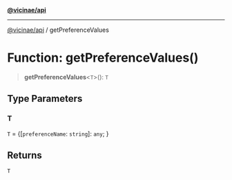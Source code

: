[**@vicinae/api**](../README.md)

***

[@vicinae/api](../README.md) / getPreferenceValues

# Function: getPreferenceValues()

> **getPreferenceValues**\<`T`\>(): `T`

## Type Parameters

### T

`T` = \{\[`preferenceName`: `string`\]: `any`; \}

## Returns

`T`
